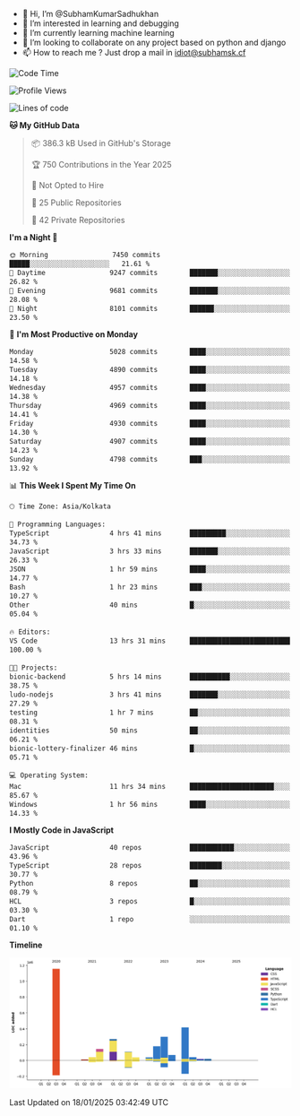 - 👋 Hi, I’m @SubhamKumarSadhukhan
- 👀 I’m interested in learning and debugging
- 🌱 I’m currently learning machine learning
- 💞️ I’m looking to collaborate on any project based on python and django
- 📫 How to reach me ?
      Just drop a mail in idiot@subhamsk.cf

<!---
SubhamKumarSadhukhan/SubhamKumarSadhukhan is a ✨ special ✨ repository because its `README.md` (this file) appears on your GitHub profile.
You can click the Preview link to take a look at your changes.
--->


<!--START_SECTION:waka-->
![Code Time](http://img.shields.io/badge/Code%20Time-2%2C716%20hrs%2016%20mins-blue)

![Profile Views](http://img.shields.io/badge/Profile%20Views-0-blue)

![Lines of code](https://img.shields.io/badge/From%20Hello%20World%20I%27ve%20Written-2.8%20million%20lines%20of%20code-blue)

**🐱 My GitHub Data** 

> 📦 386.3 kB Used in GitHub's Storage 
 > 
> 🏆 750 Contributions in the Year 2025
 > 
> 🚫 Not Opted to Hire
 > 
> 📜 25 Public Repositories 
 > 
> 🔑 42 Private Repositories 
 > 
**I'm a Night 🦉** 

```text
🌞 Morning                7450 commits        █████░░░░░░░░░░░░░░░░░░░░   21.61 % 
🌆 Daytime                9247 commits        ███████░░░░░░░░░░░░░░░░░░   26.82 % 
🌃 Evening                9681 commits        ███████░░░░░░░░░░░░░░░░░░   28.08 % 
🌙 Night                  8101 commits        ██████░░░░░░░░░░░░░░░░░░░   23.50 % 
```
📅 **I'm Most Productive on Monday** 

```text
Monday                   5028 commits        ████░░░░░░░░░░░░░░░░░░░░░   14.58 % 
Tuesday                  4890 commits        ████░░░░░░░░░░░░░░░░░░░░░   14.18 % 
Wednesday                4957 commits        ████░░░░░░░░░░░░░░░░░░░░░   14.38 % 
Thursday                 4969 commits        ████░░░░░░░░░░░░░░░░░░░░░   14.41 % 
Friday                   4930 commits        ████░░░░░░░░░░░░░░░░░░░░░   14.30 % 
Saturday                 4907 commits        ████░░░░░░░░░░░░░░░░░░░░░   14.23 % 
Sunday                   4798 commits        ███░░░░░░░░░░░░░░░░░░░░░░   13.92 % 
```


📊 **This Week I Spent My Time On** 

```text
🕑︎ Time Zone: Asia/Kolkata

💬 Programming Languages: 
TypeScript               4 hrs 41 mins       █████████░░░░░░░░░░░░░░░░   34.73 % 
JavaScript               3 hrs 33 mins       ███████░░░░░░░░░░░░░░░░░░   26.33 % 
JSON                     1 hr 59 mins        ████░░░░░░░░░░░░░░░░░░░░░   14.77 % 
Bash                     1 hr 23 mins        ███░░░░░░░░░░░░░░░░░░░░░░   10.27 % 
Other                    40 mins             █░░░░░░░░░░░░░░░░░░░░░░░░   05.04 % 

🔥 Editors: 
VS Code                  13 hrs 31 mins      █████████████████████████   100.00 % 

🐱‍💻 Projects: 
bionic-backend           5 hrs 14 mins       ██████████░░░░░░░░░░░░░░░   38.75 % 
ludo-nodejs              3 hrs 41 mins       ███████░░░░░░░░░░░░░░░░░░   27.29 % 
testing                  1 hr 7 mins         ██░░░░░░░░░░░░░░░░░░░░░░░   08.31 % 
identities               50 mins             ██░░░░░░░░░░░░░░░░░░░░░░░   06.21 % 
bionic-lottery-finalizer 46 mins             █░░░░░░░░░░░░░░░░░░░░░░░░   05.71 % 

💻 Operating System: 
Mac                      11 hrs 34 mins      █████████████████████░░░░   85.67 % 
Windows                  1 hr 56 mins        ████░░░░░░░░░░░░░░░░░░░░░   14.33 % 
```

**I Mostly Code in JavaScript** 

```text
JavaScript               40 repos            ███████████░░░░░░░░░░░░░░   43.96 % 
TypeScript               28 repos            ████████░░░░░░░░░░░░░░░░░   30.77 % 
Python                   8 repos             ██░░░░░░░░░░░░░░░░░░░░░░░   08.79 % 
HCL                      3 repos             █░░░░░░░░░░░░░░░░░░░░░░░░   03.30 % 
Dart                     1 repo              ░░░░░░░░░░░░░░░░░░░░░░░░░   01.10 % 
```



**Timeline**

![Lines of Code chart](https://raw.githubusercontent.com/SubhamKumarSadhukhan/SubhamKumarSadhukhan/main/assets/bar_graph.png)


 Last Updated on 18/01/2025 03:42:49 UTC
<!--END_SECTION:waka-->

